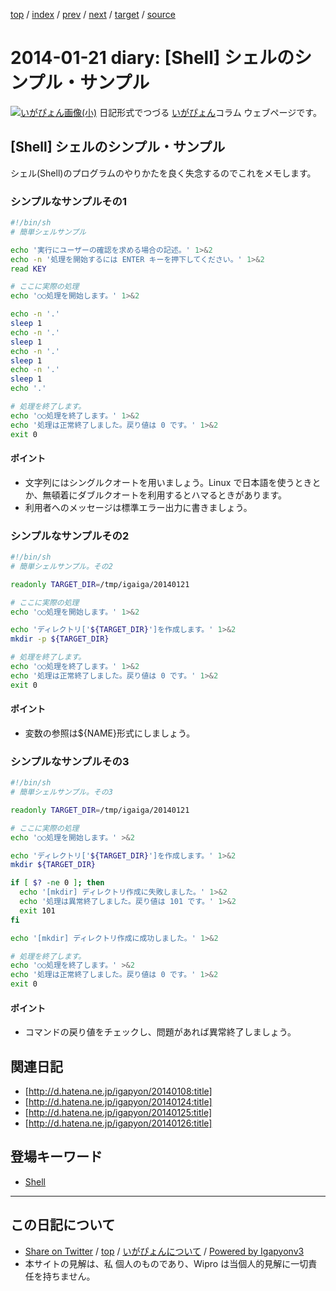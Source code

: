 [top](../index.html) 
 / [index](index.html) 
 / [prev](ig140120.html) 
 / [next](ig140122.html) 
 / [target](http://www.igapyon.jp/igapyon/diary/2014/ig140121.html) 
 / [source](https://github.com/igapyon/diary/blob/master/2014/ig140121.src.md) 

2014-01-21 diary: [Shell] シェルのシンプル・サンプル
=====================================================================================================
[![いがぴょん画像(小)](http://www.igapyon.jp/igapyon/diary/images/iga200306s.jpg "いがぴょん")](http://www.igapyon.jp/igapyon/diary/memo/memoigapyon.html) 日記形式でつづる [いがぴょん](http://www.igapyon.jp/igapyon/diary/memo/memoigapyon.html)コラム ウェブページです。

## [Shell] シェルのシンプル・サンプル

シェル(Shell)のプログラムのやりかたを良く失念するのでこれをメモします。


### シンプルなサンプルその1


```sh
#!/bin/sh
# 簡単シェルサンプル

echo '実行にユーザーの確認を求める場合の記述。' 1>&2
echo -n '処理を開始するには ENTER キーを押下してください。' 1>&2
read KEY

# ここに実際の処理
echo '○○処理を開始します。' 1>&2

echo -n '.'
sleep 1
echo -n '.'
sleep 1
echo -n '.'
sleep 1
echo -n '.'
sleep 1
echo '.'

# 処理を終了します。
echo '○○処理を終了します。' 1>&2
echo '処理は正常終了しました。戻り値は 0 です。' 1>&2
exit 0
```



#### ポイント


* 文字列にはシングルクオートを用いましょう。Linux で日本語を使うときとか、無頓着にダブルクオートを利用するとハマるときがあります。
* 利用者へのメッセージは標準エラー出力に書きましょう。



### シンプルなサンプルその2


```sh
#!/bin/sh
# 簡単シェルサンプル。その2

readonly TARGET_DIR=/tmp/igaiga/20140121

# ここに実際の処理
echo '○○処理を開始します。' 1>&2

echo 'ディレクトリ['${TARGET_DIR}']を作成します。' 1>&2
mkdir -p ${TARGET_DIR}

# 処理を終了します。
echo '○○処理を終了します。' 1>&2
echo '処理は正常終了しました。戻り値は 0 です。' 1>&2
exit 0
```


#### ポイント


* 変数の参照は${NAME}形式にしましょう。



### シンプルなサンプルその3


```sh
#!/bin/sh
# 簡単シェルサンプル。その3

readonly TARGET_DIR=/tmp/igaiga/20140121

# ここに実際の処理
echo '○○処理を開始します。' >&2

echo 'ディレクトリ['${TARGET_DIR}']を作成します。' 1>&2
mkdir ${TARGET_DIR}

if [ $? -ne 0 ]; then
  echo '[mkdir] ディレクトリ作成に失敗しました。' 1>&2
  echo '処理は異常終了しました。戻り値は 101 です。' 1>&2
  exit 101
fi

echo '[mkdir] ディレクトリ作成に成功しました。' 1>&2

# 処理を終了します。
echo '○○処理を終了します。' >&2
echo '処理は正常終了しました。戻り値は 0 です。' 1>&2
exit 0
```


#### ポイント


* コマンドの戻り値をチェックし、問題があれば異常終了しましょう。



## 関連日記


* [http://d.hatena.ne.jp/igapyon/20140108:title]
* [http://d.hatena.ne.jp/igapyon/20140124:title]
* [http://d.hatena.ne.jp/igapyon/20140125:title]
* [http://d.hatena.ne.jp/igapyon/20140126:title]

## 登場キーワード

* [Shell](../keyword/shell.html)

----------------------------------------------------------------------------------------------------

## この日記について

* [Share on Twitter](https://twitter.com/intent/tweet?hashtags=igapyon%2Cdiary%2C%E3%81%84%E3%81%8C%E3%81%B4%E3%82%87%E3%82%93%2CShell&text=%5BShell%5D+%E3%82%B7%E3%82%A7%E3%83%AB%E3%81%AE%E3%82%B7%E3%83%B3%E3%83%97%E3%83%AB%E3%83%BB%E3%82%B5%E3%83%B3%E3%83%97%E3%83%AB&url=http%3A%2F%2Fwww.igapyon.jp%2Figapyon%2Fdiary%2F2014%2Fig140121.html) / [top](../index.html) / [いがぴょんについて](http://www.igapyon.jp/igapyon/diary/memo/memoigapyon.html) / [Powered by Igapyonv3](https://github.com/igapyon/igapyonv3)
* 本サイトの見解は、私 個人のものであり、Wipro は当個人的見解に一切責任を持ちません。 
